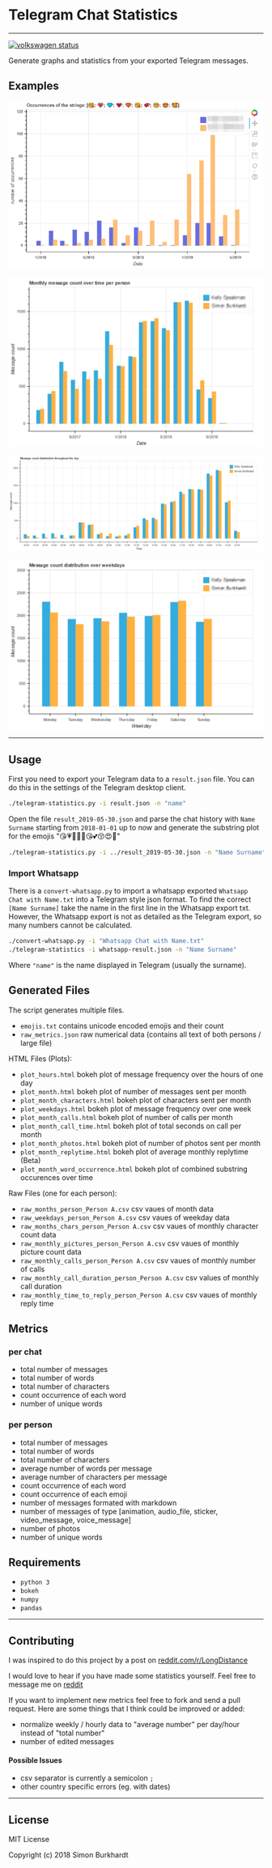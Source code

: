 # Telegram Chat Statistics

---

[![volkswagen status](https://auchenberg.github.io/volkswagen/volkswargen_ci.svg?v=1)](https://github.com/auchenberg/volkswagen)

Generate graphs and statistics from your exported Telegram messages.

## Examples

![images/emojis](examples/bokeh_emojis.png)

![image/months](examples/bokeh_months.png)

![image/hours](examples/bokeh_hourofday.png)

![image/weekday](examples/bokeh_weekdays.png)

---

## Usage

First you need to export your Telegram data to a `result.json` file. You can do this in the settings of the Telegram desktop client.

```bash
./telegram-statistics.py -i result.json -n "name"
```

Open the file `result_2019-05-30.json` and parse the chat history with `Name Surname` starting from `2018-01-01` up to now and generate the substring plot for the emojis "😘💗💙💓🧡😘💕😚😍🥰"

```bash
./telegram-statistics.py -i ../result_2019-05-30.json -n "Name Surname" -d 2018-01-01 -w "😘;💗;💙;💓;🧡;😘;💕;😚;😍;🥰"
```

### Import Whatsapp

There is a `convert-whatsapp.py` to import a whatsapp exported `Whatsapp Chat with Name.txt` into a Telegram style json format.
To find the correct `[Name Surname]` take the name in the first line in the Whatsapp export txt.
However, the Whatsapp export is not as detailed as the Telegram export, so many numbers cannot be calculated.

```bash
./convert-whatsapp.py -i "Whatsapp Chat with Name.txt"
./telegram-statistics -i whatsapp-result.json -n "Name Surname"
```

Where `"name"` is the name displayed in Telegram (usually the surname).

## Generated Files

The script generates multiple files.

- `emojis.txt` contains unicode encoded emojis and their count
- `raw_metrics.json` raw numerical data (contains all text of both persons / large file)

HTML Files (Plots):

- `plot_hours.html` bokeh plot of message frequency over the hours of one day
- `plot_month.html` bokeh plot of number of messages sent per month
- `plot_month_characters.html` bokeh plot of characters sent per month
- `plot_weekdays.html` bokeh plot of message frequency over one week
- `plot_month_calls.html` bokeh plot of number of calls per month 
- `plot_month_call_time.html` bokeh plot of total seconds on call per month
- `plot_month_photos.html` bokeh plot of number of photos sent per month 
- `plot_month_replytime.html` bokeh plot of average monthly replytime (Beta)
- `plot_month_word_occurrence.html` bokeh plot of combined substring occurences over time

Raw Files (one for each person):

- `raw_months_person_Person A.csv` csv vaues of month data
- `raw_weekdays_person_Person A.csv` csv vaues of weekday data
- `raw_months_chars_person_Person A.csv` csv vaues of monthly character count data
- `raw_monthly_pictures_person_Person A.csv` csv vaues of monthly picture count data
- `raw_monthly_calls_person_Person A.csv` csv vaues of monthly number of calls
- `raw_monthly_call_duration_person_Person A.csv` csv values of monthly call duration
- `raw_monthly_time_to_reply_person_Person A.csv` csv vaues of monthly reply time


## Metrics

### per chat
- total number of messages
- total number of words
- total number of characters
- count occurrence of each word
- number of unique words

### per person
- total number of messages
- total number of words
- total number of characters
- average number of words per message
- average number of characters per message
- count occurrence of each word
- count occurrence of each emoji
- number of messages formated with markdown
- number of messages of type [animation, audio_file, sticker, video_message, voice_message]
- number of photos
- number of unique words

## Requirements

- `python 3`
- `bokeh`
- `numpy`
- `pandas`

---

## Contributing

I was inspired to do this project by a post on [reddit.com/r/LongDistance](https://www.reddit.com/r/LongDistance/comments/9jud8j/analysis_of_texts_from_a_long_distance/)

I would love to hear if you have made some statistics yourself. Feel free to message me on [reddit](https://www.reddit.com/u/mnemocron)

If you want to implement new metrics feel free to fork and send a pull request.
Here are some things that I think could be improved or added:

- normalize weekly / hourly data to "average number" per day/hour instead of "total number"
- number of edited messages

#### Possible Issues

- csv separator is currently a semicolon `;`
- other country specific errors (eg. with dates)

---

## License

MIT License

Copyright (c) 2018 Simon Burkhardt


